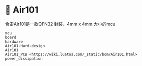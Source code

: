 # 🚗 Air101

合宙Air101是一款QFN32 封装，4mm x 4mm 大小的mcu

```{toctree}
mcu
board
hardware
Air101-Hard-design
Air101
Air101_PCB <https://wiki.luatos.com/_static/bom/Air101.html>
power_dissipation
```
